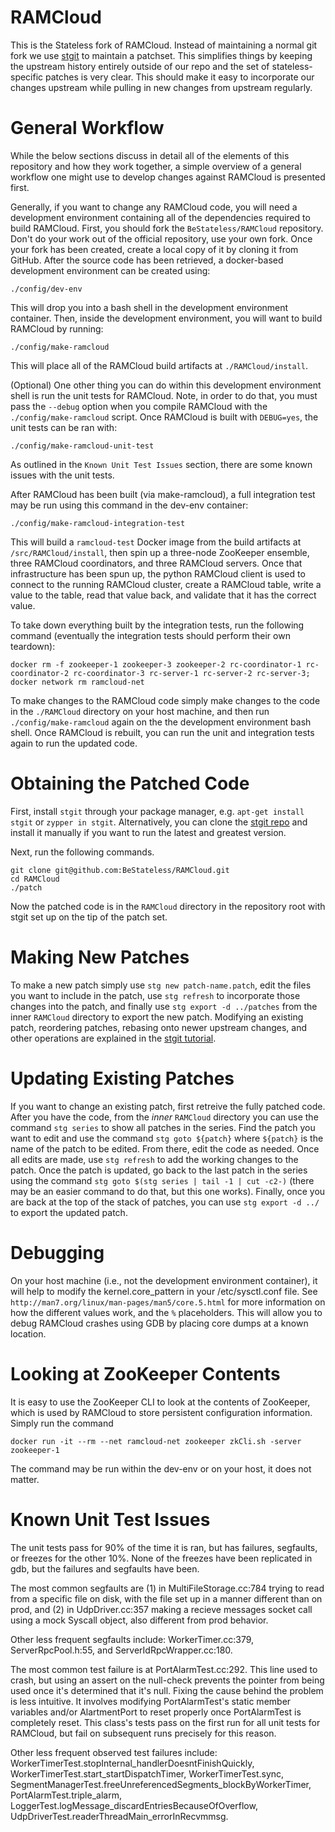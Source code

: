 # RAMCloud

This is the Stateless fork of RAMCloud. Instead of maintaining a normal git fork
we use [stgit](http://www.procode.org/stgit/) to maintain a patchset. This
simplifies things by keeping the upstream history entirely outside of our repo
and the set of stateless-specific patches is very clear. This should make it
easy to incorporate our changes upstream while pulling in new changes from
upstream regularly.

# General Workflow

While the below sections discuss in detail all of the elements of this
repository and how they work together, a simple overview of a general workflow
one might use to develop changes against RAMCloud is presented first.

Generally, if you want to change any RAMCloud code, you will need a development
environment containing all of the dependencies required to build RAMCloud.
First, you should fork the `BeStateless/RAMCloud` repository. Don't do your work
out of the official repository, use your own fork. Once your fork has been
created, create a local copy of it by cloning it from GitHub. After the source
code has been retrieved, a docker-based development environment can be created
using:

    ./config/dev-env

This will drop you into a bash shell in the development environment container.
Then, inside the development environment, you will want to build RAMCloud by
running:

    ./config/make-ramcloud

This will place all of the RAMCloud build artifacts at `./RAMCloud/install`.

(Optional) One other thing you can do within this development environment shell
is run the unit tests for RAMCloud. Note, in order to do that, you must pass the
`--debug` option when you compile RAMCloud with the `./config/make-ramcloud`
script. Once RAMCloud is built with `DEBUG=yes`, the unit tests can be ran with:

    ./config/make-ramcloud-unit-test

As outlined in the `Known Unit Test Issues` section, there are some known
issues with the unit tests.

After RAMCloud has been built (via make-ramcloud), a full integration test may
be run using this command in the dev-env container:

    ./config/make-ramcloud-integration-test

This will build a `ramcloud-test` Docker image from the build artifacts at
`/src/RAMCloud/install`, then spin up a three-node ZooKeeper ensemble, three
RAMCloud coordinators, and three RAMCloud servers. Once that infrastructure has
been spun up, the python RAMCloud client is used to connect to the running
RAMCloud cluster, create a RAMCloud table, write a value to the table, read that
value back, and validate that it has the correct value.

To take down everything built by the integration tests, run the following
command (eventually the integration tests should perform their own teardown):

    docker rm -f zookeeper-1 zookeeper-3 zookeeper-2 rc-coordinator-1 rc-coordinator-2 rc-coordinator-3 rc-server-1 rc-server-2 rc-server-3; docker network rm ramcloud-net

To make changes to the RAMCloud code simply make changes to the code in the
`./RAMCloud` directory on your host machine, and then run
`./config/make-ramcloud` again on the the development environment bash shell.
Once RAMCloud is rebuilt, you can run the unit and integration tests again to
run the updated code.

# Obtaining the Patched Code

First, install `stgit` through your package manager, e.g. `apt-get install
stgit` or `zypper in stgit`. Alternatively, you can clone the
[stgit repo](https://github.com/ctmarinas/stgit.git) and install it manually if
you want to run the latest and greatest version.

Next, run the following commands.

```
git clone git@github.com:BeStateless/RAMCloud.git
cd RAMCloud
./patch
```

Now the patched code is in the `RAMCloud` directory in the repository root with
stgit set up on the tip of the patch set.

# Making New Patches

To make a new patch simply use `stg new patch-name.patch`, edit the files you
want to include in the patch, use `stg refresh` to incorporate those changes
into the patch, and finally use `stg export -d ../patches` from the inner
`RAMCloud` directory to export the new patch. Modifying an existing patch,
reordering patches, rebasing onto newer upstream changes, and other operations
are explained in the
[stgit tutorial](http://procode.org/stgit/doc/tutorial.html).

# Updating Existing Patches

If you want to change an existing patch, first retreive the fully patched code.
After you have the code, from the _inner_ `RAMCloud` directory you can use the
command `stg series` to show all patches in the series. Find the patch you want
to edit and use the command `stg goto ${patch}` where `${patch}` is the name of
the patch to be edited. From there, edit the code as needed. Once all edits are
made, use `stg refresh` to add the working changes to the patch. Once the patch
is updated, go back to the last patch in the series using the command
`stg goto $(stg series | tail -1 | cut -c2-)` (there may be an easier command to
do that, but this one works). Finally, once you are back at the top of the stack
of patches, you can use `stg export -d ../` to export the updated patch.

# Debugging

On your host machine (i.e., not the development environment container), it will
help to modify the kernel.core_pattern in your /etc/sysctl.conf file. See
`http://man7.org/linux/man-pages/man5/core.5.html` for more information on how
the different values work, and the `%` placeholders. This will allow you to
debug RAMCloud crashes using GDB by placing core dumps at a known location.

# Looking at ZooKeeper Contents

It is easy to use the ZooKeeper CLI to look at the contents of ZooKeeper, which
is used by RAMCloud to store persistent configuration information. Simply run
the command

    docker run -it --rm --net ramcloud-net zookeeper zkCli.sh -server zookeeper-1

The command may be run within the dev-env or on your host, it does not matter.

# Known Unit Test Issues

The unit tests pass for 90% of the time it is ran, but has failures, segfaults,
or freezes for the other 10%. None of the freezes have been replicated in gdb,
but the failures and segfaults have been.

The most common segfaults are (1) in MultiFileStorage.cc:784 trying to read
from a specific file on disk, with the file set up in a manner different than
on prod, and (2) in UdpDriver.cc:357 making a recieve messages socket call
using a mock Syscall object, also different from prod behavior.

Other less frequent segfaults include: WorkerTimer.cc:379, ServerRpcPool.h:55,
and ServerIdRpcWrapper.cc:180.

The most common test failure is at PortAlarmTest.cc:292. This line used to
crash, but using an assert on the null-check prevents the pointer from being
used once it's determined that it's null. Fixing the cause behind the problem
is less intuitive. It involves modifying PortAlarmTest's static member variables
and/or AlartmentPort to reset properly once PortAlarmTest is completely reset.
This class's tests pass on the first run for all unit tests for RAMCloud, but
fail on subsequent runs precisely for this reason.

Other less frequent observed test failures include:
WorkerTimerTest.stopInternal_handlerDoesntFinishQuickly,
WorkerTimerTest.start_startDispatchTimer,
WorkerTimerTest.sync,
SegmentManagerTest.freeUnreferencedSegments_blockByWorkerTimer,
PortAlarmTest.triple_alarm,
LoggerTest.logMessage_discardEntriesBecauseOfOverflow,
UdpDriverTest.readerThreadMain_errorInRecvmmsg.
